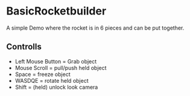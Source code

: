# BasicRocketbuilder

A simple Demo where the rocket is in 6 pieces and can be put together.
## Controlls
- Left Mouse Button = Grab object
- Mouse Scroll = pull/push held object
- Space = freeze object
- WASDQE = rotate held object
- Shift = (held) unlock look camera

